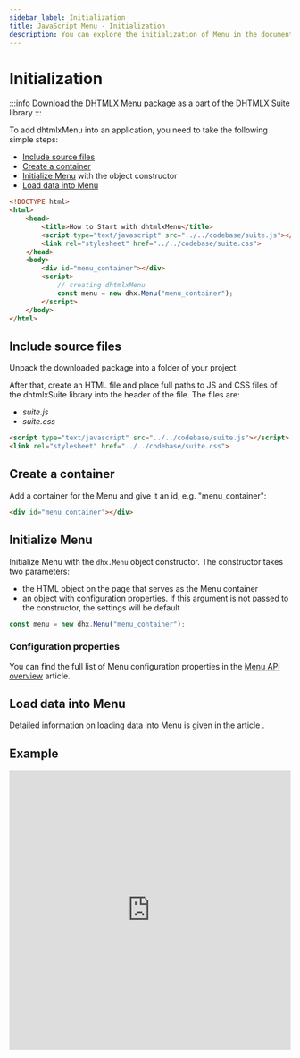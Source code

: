 ```yaml
---
sidebar_label: Initialization
title: JavaScript Menu - Initialization 
description: You can explore the initialization of Menu in the documentation of the DHTMLX JavaScript UI library. Browse developer guides and API reference, try out code examples and live demos, and download a free 30-day evaluation version of DHTMLX Suite 7.
---
```


# Initialization

:::info
[Download the DHTMLX Menu package](https://dhtmlx.com/docs/products/dhtmlxSuite/download.shtml) as a part of the DHTMLX Suite library
:::

To add dhtmlxMenu into an application, you need to take the following simple steps:

- [Include source files](#include-source-files)
- [Create a container](#create-a-container)
- [Initialize Menu](#initialize-menu) with the object constructor
- [Load data into Menu](#load-data-into-menu)

~~~html
<!DOCTYPE html>
<html>
    <head>
        <title>How to Start with dhtmlxMenu</title>         
        <script type="text/javascript" src="../../codebase/suite.js"></script>
        <link rel="stylesheet" href="../../codebase/suite.css">
    </head>
    <body>
        <div id="menu_container"></div>
        <script>
            // creating dhtmlxMenu
            const menu = new dhx.Menu("menu_container");
        </script>
    </body>
</html>
~~~

## Include source files

Unpack the downloaded package into a folder of your project.

After that, create an HTML file and place full paths to JS and CSS files of the dhtmlxSuite library into the header of the file. The files are:

- *suite.js*
- *suite.css*

~~~html
<script type="text/javascript" src="../../codebase/suite.js"></script>
<link rel="stylesheet" href="../../codebase/suite.css">
~~~

## Create a container

Add a container for the Menu and give it an id, e.g. "menu_container":

~~~html
<div id="menu_container"></div>
~~~

## Initialize Menu

Initialize Menu with the `dhx.Menu` object constructor. The constructor takes two parameters:

- the HTML object on the page that serves as the Menu container
- an object with configuration properties. If this argument is not passed to the constructor, the settings will be default

~~~js
const menu = new dhx.Menu("menu_container");
~~~

### Configuration properties

You can find the full list of Menu configuration properties in the [Menu API overview](menu/api/api_overview.md#properties) article.

## Load data into Menu

Detailed information on loading data into Menu is given in the article [](menu/data_loading.md).

## Example

<iframe src="https://snippet.dhtmlx.com/cg62qa9v?mode=js" frameborder="0" class="snippet_iframe" width="100%" height="500"></iframe>